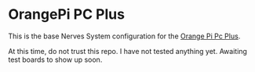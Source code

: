 # OrangePi PC Plus

This is the base Nerves System configuration for the [Orange Pi Pc Plus](http://www.orangepi.org/orangepipcplus/).

At this time, do not trust this repo. I have not tested anything yet. Awaiting test boards to show up soon.
